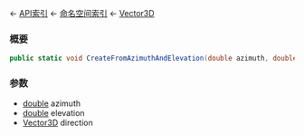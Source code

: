 ← [API索引](Api-Index) ← [命名空间索引](Namespace-Index) ← [Vector3D](VRageMath.Vector3D)

### 概要

```csharp
public static void CreateFromAzimuthAndElevation(double azimuth, double elevation, out Vector3D direction)
```

### 参数

* [double](https://docs.microsoft.com/en-us/dotnet/api/System.Double?view=netframework-4.6) azimuth
* [double](https://docs.microsoft.com/en-us/dotnet/api/System.Double?view=netframework-4.6) elevation
* [Vector3D](VRageMath.Vector3D) direction
